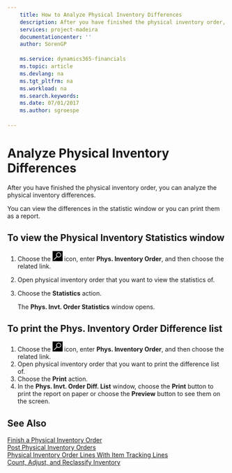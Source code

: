 ```yaml
---
    title: How to Analyze Physical Inventory Differences
    description: After you have finished the physical inventory order, you can analyze the physical inventory differences.
    services: project-madeira
    documentationcenter: ''
    author: SorenGP

    ms.service: dynamics365-financials
    ms.topic: article
    ms.devlang: na
    ms.tgt_pltfrm: na
    ms.workload: na
    ms.search.keywords:
    ms.date: 07/01/2017
    ms.author: sgroespe

---
```

# Analyze Physical Inventory Differences
After you have finished the physical inventory order, you can analyze the physical inventory differences.  

You can view the differences in the statistic window or you can print them as a report.  

## To view the Physical Inventory Statistics window  

1.  Choose the ![Search for Page or Report](../../media/ui-search/search_small.png "Search for Page or Report icon") icon, enter **Phys. Inventory Order**, and then choose the related link.  
2.  Open physical inventory order that you want to view the statistics of.  
3.  Choose the **Statistics** action.  

    The **Phys. Invt. Order Statistics** window opens.  

## To print the Phys. Inventory Order Difference list  

1.  Choose the ![Search for Page or Report](../../media/ui-search/search_small.png "Search for Page or Report icon") icon, enter **Phys. Inventory Order**, and then choose the related link.  
2.  Open physical inventory order that you want to print the difference list of.  
3.  Choose the **Print** action.  
4.  In the **Phys. Invt. Order Diff. List** window, choose the **Print** button to print the report on paper or choose the **Preview** button to see them on the screen.  

## See Also  
 [Finish a Physical Inventory Order](how-to-finish-a-physical-inventory-order.md)   
 [Post Physical Inventory Orders](how-to-post-physical-inventory-orders.md)   
 [Physical Inventory Order Lines With Item Tracking Lines](physical-inventory-order-lines-with-item-tracking-lines.md)  
 [Count, Adjust, and Reclassify Inventory](../../inventory-how-count-adjust-reclassify.md)
